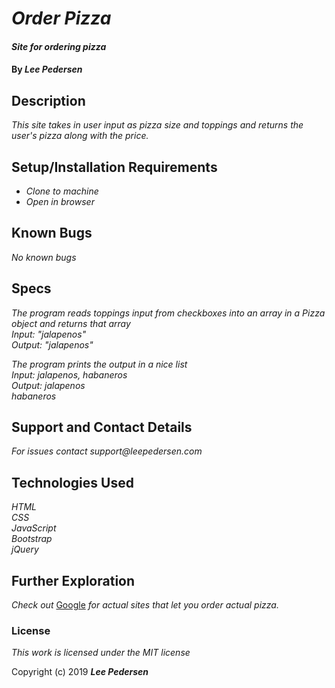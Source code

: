 # _Order Pizza_

#### _Site for ordering pizza_

#### By _**Lee Pedersen**_

## Description

_This site takes in user input as pizza size and toppings and returns the user's pizza along with the price._

## Setup/Installation Requirements

* _Clone to machine_
* _Open in browser_

## Known Bugs

_No known bugs_

## Specs

_The program reads toppings input from checkboxes into an array in a Pizza object and returns that array_<br>
_Input: "jalapenos"_<br>
_Output: "jalapenos"_<br>

_The program prints the output in a nice list_<br>
_Input: jalapenos, habaneros_<br>
_Output: jalapenos_<br>_habaneros_<br>

## Support and Contact Details

_For issues contact support@leepedersen.com_

## Technologies Used

_HTML_<br>
_CSS_<br>
_JavaScript_<br>
_Bootstrap_<br>
_jQuery_<br>

## Further Exploration

_Check out_ [Google][1] _for actual sites that let you order actual pizza._

[1]: https://www.google.com/search?client=ubuntu&channel=fs&q=pizza&ie=utf-8&oe=utf-8

### License

*This work is licensed under the MIT license*

Copyright (c) 2019 **_Lee Pedersen_**
